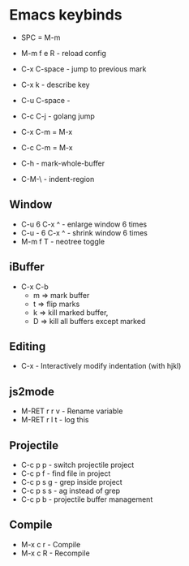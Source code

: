 # Emacs keybinds

- SPC = M-m

- M-m f e R - reload config
- C-x C-space - jump to previous mark
- C-x k - describe key
- C-u C-space -
- C-c C-j - golang jump

- C-x C-m = M-x
- C-c C-m = M-x

- C-h - mark-whole-buffer
- C-M-\ - indent-region

## Window
- C-u 6 C-x ^ - enlarge window 6 times
- C-u - 6 C-x ^ - shrink window 6 times
- M-m f T - neotree toggle

## iBuffer
- C-x C-b
  - m => mark buffer
  - t => flip marks
  - k => kill marked buffer,
  - D => kill all buffers except marked

## Editing
- C-x <TAB> - Interactively modify indentation (with hjkl)

## js2mode
- M-RET r r v - Rename variable
- M-RET r l t - log this

## Projectile
- C-c p p - switch projectile project
- C-c p f - find file in project
- C-c p s g - grep inside project
- C-c p s s - ag instead of grep
- C-c p b - projectile buffer management

## Compile
- M-x c r - Compile
- M-x c R - Recompile
